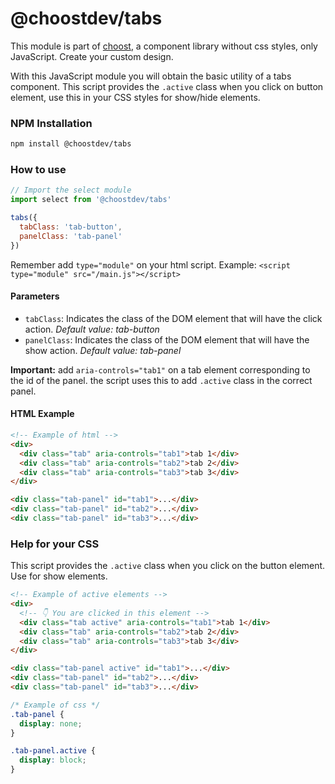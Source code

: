 # @choostdev/tabs

This module is part of [choost](https://github.com/albertesc/choost), a component library without css styles, only JavaScript. Create your custom design.

With this JavaScript module you will obtain the basic utility of a tabs component. This script provides the `.active` class when you click on button element, use this in your CSS styles for show/hide elements.

### NPM Installation

```bash
npm install @choostdev/tabs
```

### How to use

```JavaScript
// Import the select module
import select from '@choostdev/tabs'

tabs({
  tabClass: 'tab-button',
  panelClass: 'tab-panel'
})
```

Remember add `type="module"` on your html script. Example: `<script type="module" src="/main.js"></script>`

#### Parameters

- `tabClass`: Indicates the class of the DOM element that will have the click action. _Default value: tab-button_
- `panelClass`: Indicates the class of the DOM element that will have the show action. _Default value: tab-panel_

**Important:** add `aria-controls="tab1"` on a tab element corresponding to the id of the panel. the script uses this to add `.active` class in the correct panel.

#### HTML Example

```html
<!-- Example of html -->
<div>
  <div class="tab" aria-controls="tab1">tab 1</div>
  <div class="tab" aria-controls="tab2">tab 2</div>
  <div class="tab" aria-controls="tab3">tab 3</div>
</div>

<div class="tab-panel" id="tab1">...</div>
<div class="tab-panel" id="tab2">...</div>
<div class="tab-panel" id="tab3">...</div>
```

### Help for your CSS

This script provides the `.active` class when you click on the button element. Use for show elements.

```html
<!-- Example of active elements -->
<div>
  <!-- 👇 You are clicked in this element -->
  <div class="tab active" aria-controls="tab1">tab 1</div>
  <div class="tab" aria-controls="tab2">tab 2</div>
  <div class="tab" aria-controls="tab3">tab 3</div>
</div>

<div class="tab-panel active" id="tab1">...</div>
<div class="tab-panel" id="tab2">...</div>
<div class="tab-panel" id="tab3">...</div>
```

```css
/* Example of css */
.tab-panel {
  display: none;
}

.tab-panel.active {
  display: block;
}
```
